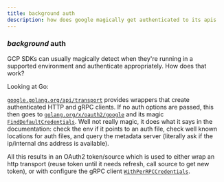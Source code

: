 ```yaml
---
title: background auth
description: how does google magically get authenticated to its apis
---
```


### _background_ auth

GCP SDKs can usually magically detect when they're running in a supported environment
and authenticate appropriately.
How does that work?

Looking at Go:

[`google.golang.org/api/transport`](https://pkg.go.dev/google.golang.org/api/transport)
provides wrappers that create authenticated HTTP and gRPC clients.
If no auth options are passed, this then goes to
[`golang.org/x/oauth2/google`](https://pkg.go.dev/golang.org/x/oauth2/google)
and its magic
[`FindDefaultCredentials`](https://pkg.go.dev/golang.org/x/oauth2/google#FindDefaultCredentials).
Well not really magic, it does what it says in the documentation:
check the env if it points to an auth file, check well known locations for auth files,
and query the metadata server (literally ask if the ip/internal dns address is available).

All this results in an OAuth2 token/source which is used to either wrap an http transport
(reuse token until it needs refresh, call source to get new token),
or with configure the gRPC client
[`WithPerRPCCredentials`](https://pkg.go.dev/google.golang.org/grpc#WithPerRPCCredentials).
